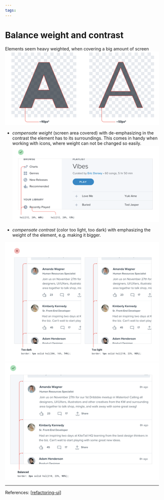 ```yaml
--- 
tags:
---
```


# Balance weight and contrast

Elements seem heavy weighted, when covering a big amount of screen
![](../../attachments/2021-02-11-21-21-19.png)

- *compensate weight* (screen area covered) with de-emphasizing in the contrast the element has to its surroundings. This comes in handy when working with icons, where weight can not be changed so easily.
![](../../attachments/2021-02-11-21-22-58.png)

- *compensate contrast* (color too light, too dark) with emphasizing the weight of the element, e.g. making it bigger.

![](../../attachments/2021-02-11-21-25-00.png)
![](../../attachments/2021-02-11-21-25-13.png)

---
References:
[[refactoring-ui]]

[//begin]: # "Autogenerated link references for markdown compatibility"
[refactoring-ui]: refactoring-ui.md "Refactoring UI"
[//end]: # "Autogenerated link references"